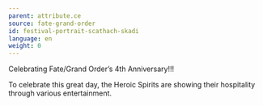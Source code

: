 ```yaml
---
parent: attribute.ce
source: fate-grand-order
id: festival-portrait-scathach-skadi
language: en
weight: 0
---
```


Celebrating Fate/Grand Order’s 4th Anniversary!!!

To celebrate this great day, the Heroic Spirits are showing their hospitality through various entertainment.
